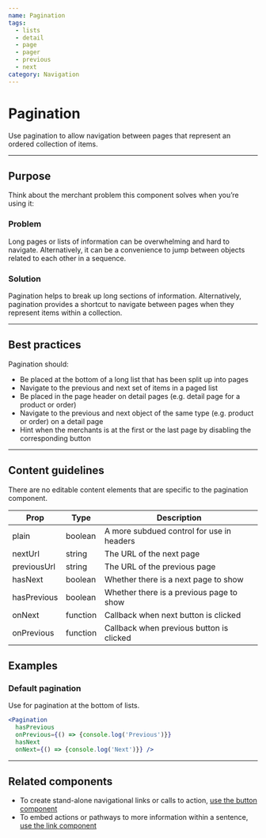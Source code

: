 ```yaml
---
name: Pagination
tags:
  - lists
  - detail
  - page
  - pager
  - previous
  - next
category: Navigation
---
```


# Pagination

Use pagination to allow navigation between pages that represent an ordered collection of items.

---

## Purpose

Think about the merchant problem this component solves when you’re using it:

### Problem

Long pages or lists of information can be overwhelming and hard to navigate. Alternatively, it can be a convenience to jump between objects related to each other in a sequence.

### Solution

Pagination helps to break up long sections of information. Alternatively, pagination provides a shortcut to navigate between pages when they represent items within a collection.

---

## Best practices

Pagination should:

* Be placed at the bottom of a long list that has been split up into pages
* Navigate to the previous and next set of items in a paged list
* Be placed in the page header on detail pages (e.g. detail page for a product or order)
* Navigate to the previous and next object of the same type (e.g. product or order) on a detail page
* Hint when the merchants is at the first or the last page by disabling the corresponding button

---

## Content guidelines

There are no editable content elements that are specific to the pagination component.


| Prop | Type | Description |
| ---- | ---- | ----------- |
| plain | boolean | A more subdued control for use in headers |
| nextUrl | string | The URL of the next page |
| previousUrl | string | The URL of the previous page |
| hasNext | boolean | Whether there is a next page to show |
| hasPrevious | boolean | Whether there is a previous page to show |
| onNext | function | Callback when next button is clicked |
| onPrevious | function | Callback when previous button is clicked |


## Examples

### Default pagination

Use for pagination at the bottom of lists.

```jsx
<Pagination
  hasPrevious
  onPrevious={() => {console.log('Previous')}}
  hasNext
  onNext={() => {console.log('Next')}} />
```

---

## Related components

* To create stand-alone navigational links or calls to action, [use the button component](/components/actions/button)
* To embed actions or pathways to more information within a sentence, [use the link component](/components/navigation/link)
